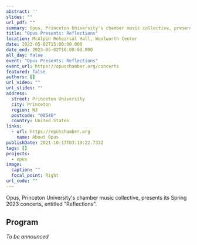 ```yaml
---
abstract: ''
slides: ""
url_pdf: ""
summary: Opus, Princeton University's chamber music collective, presents its Spring 2023 concert, Reflections.
title: "Opus Presents: Reflections"
location: McAlpin Rehearsal Hall, Woolworth Center
date: 2023-05-02T15:00:00.000
date_end: 2023-05-02T18:00:00.000
all_day: false
event: "Opus Presents: Reflections"
event_url: https://opuschamber.org/concerts
featured: false
authors: []
url_video: ""
url_slides: ""
address:
  street: Princeton University
  city: Princeton
  region: NJ
  postcode: "08540"
  country: United States
links:
  - url: https://opuschamber.org
    name: About Opus
publishDate: 2021-10-17T03:19:22.733Z
tags: []
projects:
  - opus
image:
  caption: ""
  focal_point: Right
url_code: ""
---
```

Opus, Princeton University's chamber music collective, presents its Spring 2023 concerts, entitled "Reflections".

## Program
*To be announced*

